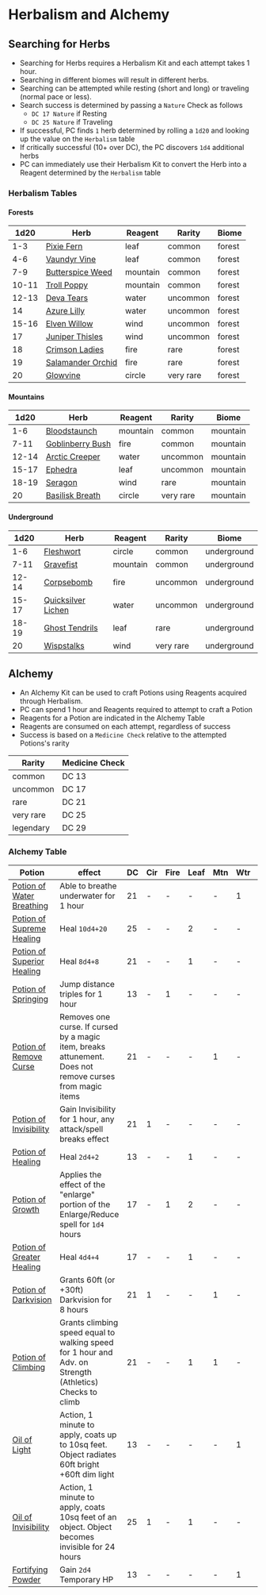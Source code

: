 # Herbalism and Alchemy

## Searching for Herbs

- Searching for Herbs requires a Herbalism Kit and each attempt takes 1 hour.
- Searching in different biomes will result in different herbs.
- Searching can be attempted while resting (short and long) or traveling (normal pace or less).
- Search success is determined by passing a `Nature` Check as follows
	- `DC 17 Nature` if Resting
	- `DC 25 Nature` if Traveling
- If successful, PC finds `1` herb determined by rolling a `1d20` and looking up the value on the `Herbalism` table
- If critically successful (10+ over DC), the PC discovers `1d4` additional herbs
- PC can immediately use their Herbalism Kit to convert the Herb into a Reagent determined by the `Herbalism` table

### Herbalism Tables

#### Forests

<div><div class="block-language-dataview node-insert-event"><table><thead class="table-view-thead"><tr class="table-view-tr-header"><th class="table-view-th">1d20</th><th class="table-view-th">Herb</th><th class="table-view-th">Reagent</th><th class="table-view-th">Rarity</th><th class="table-view-th">Biome</th></tr></thead><tbody class="table-view-tbody"><tr><td><span>1-3</span></td><td><span><a aria-label-position="top" aria-label="DnD/Herbs/Pixie Fern.md" data-href="DnD/Herbs/Pixie Fern.md" href="DnD/Herbs/Pixie Fern.md" class="internal-link" target="_blank" rel="noopener">Pixie Fern</a></span></td><td><span>leaf</span></td><td><span>common</span></td><td><span>forest</span></td></tr><tr><td><span>4-6</span></td><td><span><a aria-label-position="top" aria-label="DnD/Herbs/Vaundyr Vine.md" data-href="DnD/Herbs/Vaundyr Vine.md" href="DnD/Herbs/Vaundyr Vine.md" class="internal-link" target="_blank" rel="noopener">Vaundyr Vine</a></span></td><td><span>leaf</span></td><td><span>common</span></td><td><span>forest</span></td></tr><tr><td><span>7-9</span></td><td><span><a aria-label-position="top" aria-label="DnD/Herbs/Butterspice Weed.md" data-href="DnD/Herbs/Butterspice Weed.md" href="DnD/Herbs/Butterspice Weed.md" class="internal-link" target="_blank" rel="noopener">Butterspice Weed</a></span></td><td><span>mountain</span></td><td><span>common</span></td><td><span>forest</span></td></tr><tr><td><span>10-11</span></td><td><span><a aria-label-position="top" aria-label="DnD/Herbs/Troll Poppy.md" data-href="DnD/Herbs/Troll Poppy.md" href="DnD/Herbs/Troll Poppy.md" class="internal-link" target="_blank" rel="noopener">Troll Poppy</a></span></td><td><span>mountain</span></td><td><span>common</span></td><td><span>forest</span></td></tr><tr><td><span>12-13</span></td><td><span><a aria-label-position="top" aria-label="DnD/Herbs/Deva Tears.md" data-href="DnD/Herbs/Deva Tears.md" href="DnD/Herbs/Deva Tears.md" class="internal-link" target="_blank" rel="noopener">Deva Tears</a></span></td><td><span>water</span></td><td><span>uncommon</span></td><td><span>forest</span></td></tr><tr><td><span>14</span></td><td><span><a aria-label-position="top" aria-label="DnD/Herbs/Azure Lilly.md" data-href="DnD/Herbs/Azure Lilly.md" href="DnD/Herbs/Azure Lilly.md" class="internal-link" target="_blank" rel="noopener">Azure Lilly</a></span></td><td><span>water</span></td><td><span>uncommon</span></td><td><span>forest</span></td></tr><tr><td><span>15-16</span></td><td><span><a aria-label-position="top" aria-label="DnD/Herbs/Elven Willow.md" data-href="DnD/Herbs/Elven Willow.md" href="DnD/Herbs/Elven Willow.md" class="internal-link" target="_blank" rel="noopener">Elven Willow</a></span></td><td><span>wind</span></td><td><span>uncommon</span></td><td><span>forest</span></td></tr><tr><td><span>17</span></td><td><span><a aria-label-position="top" aria-label="DnD/Herbs/Juniper Thisles.md" data-href="DnD/Herbs/Juniper Thisles.md" href="DnD/Herbs/Juniper Thisles.md" class="internal-link" target="_blank" rel="noopener">Juniper Thisles</a></span></td><td><span>wind</span></td><td><span>uncommon</span></td><td><span>forest</span></td></tr><tr><td><span>18</span></td><td><span><a aria-label-position="top" aria-label="DnD/Herbs/Crimson Ladies.md" data-href="DnD/Herbs/Crimson Ladies.md" href="DnD/Herbs/Crimson Ladies.md" class="internal-link" target="_blank" rel="noopener">Crimson Ladies</a></span></td><td><span>fire</span></td><td><span>rare</span></td><td><span>forest</span></td></tr><tr><td><span>19</span></td><td><span><a aria-label-position="top" aria-label="DnD/Herbs/Salamander Orchid.md" data-href="DnD/Herbs/Salamander Orchid.md" href="DnD/Herbs/Salamander Orchid.md" class="internal-link" target="_blank" rel="noopener">Salamander Orchid</a></span></td><td><span>fire</span></td><td><span>rare</span></td><td><span>forest</span></td></tr><tr><td><span>20</span></td><td><span><a aria-label-position="top" aria-label="DnD/Herbs/Glowvine.md" data-href="DnD/Herbs/Glowvine.md" href="DnD/Herbs/Glowvine.md" class="internal-link" target="_blank" rel="noopener">Glowvine</a></span></td><td><span>circle</span></td><td><span>very rare</span></td><td><span>forest</span></td></tr></tbody></table></div></div>

#### Mountains

<div><div class="block-language-dataview node-insert-event"><table ><thead class="table-view-thead"><tr class="table-view-tr-header"><th class="table-view-th">1d20</th><th class="table-view-th">Herb</th><th class="table-view-th">Reagent</th><th class="table-view-th">Rarity</th><th class="table-view-th">Biome</th></tr></thead><tbody class="table-view-tbody"><tr><td><span>1-6</span></td><td><span><a aria-label-position="top" aria-label="DnD/Herbs/Bloodstaunch.md" data-href="DnD/Herbs/Bloodstaunch.md" href="DnD/Herbs/Bloodstaunch.md" class="internal-link" target="_blank" rel="noopener">Bloodstaunch</a></span></td><td><span>mountain</span></td><td><span>common</span></td><td><span>mountain</span></td></tr><tr><td><span>7-11</span></td><td><span><a aria-label-position="top" aria-label="DnD/Herbs/Goblinberry Bush.md" data-href="DnD/Herbs/Goblinberry Bush.md" href="DnD/Herbs/Goblinberry Bush.md" class="internal-link" target="_blank" rel="noopener">Goblinberry Bush</a></span></td><td><span>fire</span></td><td><span>common</span></td><td><span>mountain</span></td></tr><tr><td><span>12-14</span></td><td><span><a aria-label-position="top" aria-label="DnD/Herbs/Arctic Creeper.md" data-href="DnD/Herbs/Arctic Creeper.md" href="DnD/Herbs/Arctic Creeper.md" class="internal-link" target="_blank" rel="noopener">Arctic Creeper</a></span></td><td><span>water</span></td><td><span>uncommon</span></td><td><span>mountain</span></td></tr><tr><td><span>15-17</span></td><td><span><a aria-label-position="top" aria-label="DnD/Herbs/Ephedra.md" data-href="DnD/Herbs/Ephedra.md" href="DnD/Herbs/Ephedra.md" class="internal-link" target="_blank" rel="noopener">Ephedra</a></span></td><td><span>leaf</span></td><td><span>uncommon</span></td><td><span>mountain</span></td></tr><tr><td><span>18-19</span></td><td><span><a aria-label-position="top" aria-label="DnD/Herbs/Seragon.md" data-href="DnD/Herbs/Seragon.md" href="DnD/Herbs/Seragon.md" class="internal-link" target="_blank" rel="noopener">Seragon</a></span></td><td><span>wind</span></td><td><span>rare</span></td><td><span>mountain</span></td></tr><tr><td><span>20</span></td><td><span><a aria-label-position="top" aria-label="DnD/Herbs/Basilisk Breath.md" data-href="DnD/Herbs/Basilisk Breath.md" href="DnD/Herbs/Basilisk Breath.md" class="internal-link" target="_blank" rel="noopener">Basilisk Breath</a></span></td><td><span>circle</span></td><td><span>very rare</span></td><td><span>mountain</span></td></tr></tbody></table></div></div>

#### Underground

<div><div class="block-language-dataview node-insert-event"><table ><thead class="table-view-thead"><tr class="table-view-tr-header"><th class="table-view-th">1d20</th><th class="table-view-th">Herb</th><th class="table-view-th">Reagent</th><th class="table-view-th">Rarity</th><th class="table-view-th">Biome</th></tr></thead><tbody class="table-view-tbody"><tr><td><span>1-6</span></td><td><span><a aria-label-position="top" aria-label="DnD/Herbs/Fleshwort.md" data-href="DnD/Herbs/Fleshwort.md" href="DnD/Herbs/Fleshwort.md" class="internal-link" target="_blank" rel="noopener">Fleshwort</a></span></td><td><span>circle</span></td><td><span>common</span></td><td><span>underground</span></td></tr><tr><td><span>7-11</span></td><td><span><a aria-label-position="top" aria-label="DnD/Herbs/Gravefist.md" data-href="DnD/Herbs/Gravefist.md" href="DnD/Herbs/Gravefist.md" class="internal-link" target="_blank" rel="noopener">Gravefist</a></span></td><td><span>mountain</span></td><td><span>common</span></td><td><span>underground</span></td></tr><tr><td><span>12-14</span></td><td><span><a aria-label-position="top" aria-label="DnD/Herbs/Corpsebomb.md" data-href="DnD/Herbs/Corpsebomb.md" href="DnD/Herbs/Corpsebomb.md" class="internal-link" target="_blank" rel="noopener">Corpsebomb</a></span></td><td><span>fire</span></td><td><span>uncommon</span></td><td><span>underground</span></td></tr><tr><td><span>15-17</span></td><td><span><a aria-label-position="top" aria-label="DnD/Herbs/Quicksilver Lichen.md" data-href="DnD/Herbs/Quicksilver Lichen.md" href="DnD/Herbs/Quicksilver Lichen.md" class="internal-link" target="_blank" rel="noopener">Quicksilver Lichen</a></span></td><td><span>water</span></td><td><span>uncommon</span></td><td><span>underground</span></td></tr><tr><td><span>18-19</span></td><td><span><a aria-label-position="top" aria-label="DnD/Herbs/Ghost Tendrils.md" data-href="DnD/Herbs/Ghost Tendrils.md" href="DnD/Herbs/Ghost Tendrils.md" class="internal-link" target="_blank" rel="noopener">Ghost Tendrils</a></span></td><td><span>leaf</span></td><td><span>rare</span></td><td><span>underground</span></td></tr><tr><td><span>20</span></td><td><span><a aria-label-position="top" aria-label="DnD/Herbs/Wispstalks.md" data-href="DnD/Herbs/Wispstalks.md" href="DnD/Herbs/Wispstalks.md" class="internal-link" target="_blank" rel="noopener">Wispstalks</a></span></td><td><span>wind</span></td><td><span>very rare</span></td><td><span>underground</span></td></tr></tbody></table></div></div>

## Alchemy

- An Alchemy Kit can be used to craft Potions using Reagents acquired through Herbalism.
- PC can spend 1 hour and Reagents required to attempt to craft a Potion
- Reagents for a Potion are indicated in the Alchemy Table
- Reagents are consumed on each attempt, regardless of success
- Success is based on a `Medicine Check` relative to the attempted Potions's rarity

| Rarity    | Medicine Check |
| --------- | -------------- |
| common    | DC 13          |
| uncommon  | DC 17          |
| rare      | DC 21          |
| very rare | DC 25          |
| legendary | DC 29          |

### Alchemy Table

<div><div class="block-language-dataview node-insert-event"><table ><thead class="table-view-thead"><tr class="table-view-tr-header"><th class="table-view-th">Potion</th><th class="table-view-th">effect</th><th class="table-view-th">DC</th><th class="table-view-th">Cir</th><th class="table-view-th">Fire</th><th class="table-view-th">Leaf</th><th class="table-view-th">Mtn</th><th class="table-view-th">Wtr</th><th class="table-view-th">Wind</th><th class="table-view-th">Any</th><th class="table-view-th">Rarity</th></tr></thead><tbody class="table-view-tbody"><tr><td><span><a aria-label-position="top" aria-label="DnD/Alchemy/Potion of Water Breathing.md" data-href="DnD/Alchemy/Potion of Water Breathing.md" href="DnD/Alchemy/Potion of Water Breathing.md" class="internal-link" target="_blank" rel="noopener">Potion of Water Breathing</a></span></td><td><span>Able to breathe underwater for 1 hour</span></td><td><span>21</span></td><td><span>-</span></td><td><span>-</span></td><td><span>-</span></td><td><span>-</span></td><td><span>1</span></td><td><span>1</span></td><td><span>-</span></td><td><span>rare</span></td></tr><tr><td><span><a aria-label-position="top" aria-label="DnD/Alchemy/Potion of Supreme Healing.md" data-href="DnD/Alchemy/Potion of Supreme Healing.md" href="DnD/Alchemy/Potion of Supreme Healing.md" class="internal-link" target="_blank" rel="noopener">Potion of Supreme Healing</a></span></td><td><span>Heal <code>10d4+20</code></span></td><td><span>25</span></td><td><span>-</span></td><td><span>-</span></td><td><span>2</span></td><td><span>-</span></td><td><span>-</span></td><td><span>-</span></td><td><span>1</span></td><td><span>very rare</span></td></tr><tr><td><span><a aria-label-position="top" aria-label="DnD/Alchemy/Potion of Superior Healing.md" data-href="DnD/Alchemy/Potion of Superior Healing.md" href="DnD/Alchemy/Potion of Superior Healing.md" class="internal-link" target="_blank" rel="noopener">Potion of Superior Healing</a></span></td><td><span>Heal <code>8d4+8</code></span></td><td><span>21</span></td><td><span>-</span></td><td><span>-</span></td><td><span>1</span></td><td><span>-</span></td><td><span>-</span></td><td><span>-</span></td><td><span>1</span></td><td><span>rare</span></td></tr><tr><td><span><a aria-label-position="top" aria-label="DnD/Alchemy/Potion of Springing.md" data-href="DnD/Alchemy/Potion of Springing.md" href="DnD/Alchemy/Potion of Springing.md" class="internal-link" target="_blank" rel="noopener">Potion of Springing</a></span></td><td><span>Jump distance triples for 1 hour</span></td><td><span>13</span></td><td><span>-</span></td><td><span>1</span></td><td><span>-</span></td><td><span>-</span></td><td><span>-</span></td><td><span>-</span></td><td><span>-</span></td><td><span>common</span></td></tr><tr><td><span><a aria-label-position="top" aria-label="DnD/Alchemy/Potion of Remove Curse.md" data-href="DnD/Alchemy/Potion of Remove Curse.md" href="DnD/Alchemy/Potion of Remove Curse.md" class="internal-link" target="_blank" rel="noopener">Potion of Remove Curse</a></span></td><td><span>Removes one curse. If cursed by a magic item, breaks attunement. Does not remove curses from magic items</span></td><td><span>21</span></td><td><span>-</span></td><td><span>-</span></td><td><span>-</span></td><td><span>1</span></td><td><span>-</span></td><td><span>1</span></td><td><span>-</span></td><td><span>rare</span></td></tr><tr><td><span><a aria-label-position="top" aria-label="DnD/Alchemy/Potion of Invisibility.md" data-href="DnD/Alchemy/Potion of Invisibility.md" href="DnD/Alchemy/Potion of Invisibility.md" class="internal-link" target="_blank" rel="noopener">Potion of Invisibility</a></span></td><td><span>Gain Invisibility for 1 hour, any attack/spell breaks effect</span></td><td><span>21</span></td><td><span>1</span></td><td><span>-</span></td><td><span>-</span></td><td><span>-</span></td><td><span>-</span></td><td><span>1</span></td><td><span>-</span></td><td><span>rare</span></td></tr><tr><td><span><a aria-label-position="top" aria-label="DnD/Alchemy/Potion of Healing.md" data-href="DnD/Alchemy/Potion of Healing.md" href="DnD/Alchemy/Potion of Healing.md" class="internal-link" target="_blank" rel="noopener">Potion of Healing</a></span></td><td><span>Heal <code>2d4+2</code></span></td><td><span>13</span></td><td><span>-</span></td><td><span>-</span></td><td><span>1</span></td><td><span>-</span></td><td><span>-</span></td><td><span>-</span></td><td><span>-</span></td><td><span>common</span></td></tr><tr><td><span><a aria-label-position="top" aria-label="DnD/Alchemy/Potion of Growth.md" data-href="DnD/Alchemy/Potion of Growth.md" href="DnD/Alchemy/Potion of Growth.md" class="internal-link" target="_blank" rel="noopener">Potion of Growth</a></span></td><td><span>Applies the effect of the "enlarge" portion of the Enlarge/Reduce spell for <code>1d4</code> hours</span></td><td><span>17</span></td><td><span>-</span></td><td><span>1</span></td><td><span>2</span></td><td><span>-</span></td><td><span>-</span></td><td><span>-</span></td><td><span>-</span></td><td><span>uncommon</span></td></tr><tr><td><span><a aria-label-position="top" aria-label="DnD/Alchemy/Potion of Greater Healing.md" data-href="DnD/Alchemy/Potion of Greater Healing.md" href="DnD/Alchemy/Potion of Greater Healing.md" class="internal-link" target="_blank" rel="noopener">Potion of Greater Healing</a></span></td><td><span>Heal <code>4d4+4</code></span></td><td><span>17</span></td><td><span>-</span></td><td><span>-</span></td><td><span>1</span></td><td><span>-</span></td><td><span>-</span></td><td><span>-</span></td><td><span>1</span></td><td><span>uncommon</span></td></tr><tr><td><span><a aria-label-position="top" aria-label="DnD/Alchemy/Potion of Darkvision.md" data-href="DnD/Alchemy/Potion of Darkvision.md" href="DnD/Alchemy/Potion of Darkvision.md" class="internal-link" target="_blank" rel="noopener">Potion of Darkvision</a></span></td><td><span>Grants 60ft (or +30ft) Darkvision for 8 hours</span></td><td><span>21</span></td><td><span>1</span></td><td><span>-</span></td><td><span>-</span></td><td><span>1</span></td><td><span>-</span></td><td><span>-</span></td><td><span>-</span></td><td><span>rare</span></td></tr><tr><td><span><a aria-label-position="top" aria-label="DnD/Alchemy/Potion of Climbing.md" data-href="DnD/Alchemy/Potion of Climbing.md" href="DnD/Alchemy/Potion of Climbing.md" class="internal-link" target="_blank" rel="noopener">Potion of Climbing</a></span></td><td><span>Grants climbing speed equal to walking speed for 1 hour and Adv. on Strength (Athletics) Checks to climb</span></td><td><span>21</span></td><td><span>-</span></td><td><span>-</span></td><td><span>1</span></td><td><span>1</span></td><td><span>-</span></td><td><span>-</span></td><td><span>-</span></td><td><span>common</span></td></tr><tr><td><span><a aria-label-position="top" aria-label="DnD/Alchemy/Oil of Light.md" data-href="DnD/Alchemy/Oil of Light.md" href="DnD/Alchemy/Oil of Light.md" class="internal-link" target="_blank" rel="noopener">Oil of Light</a></span></td><td><span>Action, 1 minute to apply, coats up to 10sq feet. Object radiates 60ft bright +60ft dim light</span></td><td><span>13</span></td><td><span>-</span></td><td><span>-</span></td><td><span>-</span></td><td><span>-</span></td><td><span>1</span></td><td><span>-</span></td><td><span>-</span></td><td><span>common</span></td></tr><tr><td><span><a aria-label-position="top" aria-label="DnD/Alchemy/Oil of Invisibility.md" data-href="DnD/Alchemy/Oil of Invisibility.md" href="DnD/Alchemy/Oil of Invisibility.md" class="internal-link" target="_blank" rel="noopener">Oil of Invisibility</a></span></td><td><span>Action, 1 minute to apply, coats 10sq feet of an object. Object becomes invisible for 24 hours</span></td><td><span>25</span></td><td><span>1</span></td><td><span>-</span></td><td><span>1</span></td><td><span>-</span></td><td><span>-</span></td><td><span>-</span></td><td><span>-</span></td><td><span>very rare</span></td></tr><tr><td><span><a aria-label-position="top" aria-label="DnD/Alchemy/Fortifying Powder.md" data-href="DnD/Alchemy/Fortifying Powder.md" href="DnD/Alchemy/Fortifying Powder.md" class="internal-link" target="_blank" rel="noopener">Fortifying Powder</a></span></td><td><span>Gain <code>2d4</code> Temporary HP</span></td><td><span>13</span></td><td><span>-</span></td><td><span>-</span></td><td><span>-</span></td><td><span>-</span></td><td><span>1</span></td><td><span>-</span></td><td><span>-</span></td><td><span>common</span></td></tr></tbody></table></div></div>
